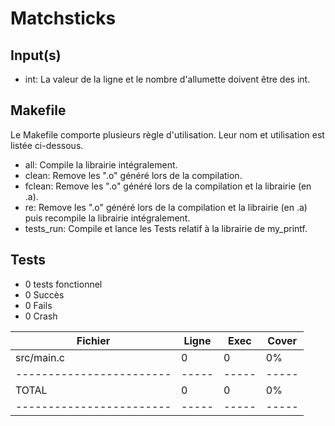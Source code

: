 
# Matchsticks


## Input(s)
- int: La valeur de la ligne et le nombre d'allumette doivent être des int.

## Makefile
Le Makefile comporte plusieurs règle d'utilisation. Leur nom et utilisation est listée ci-dessous.

- all: Compile la librairie intégralement.
- clean: Remove les ".o" généré lors de la compilation.
- fclean: Remove les ".o" généré lors de la compilation et la librairie (en .a).
- re: Remove les ".o" généré lors de la compilation et la librairie (en .a) puis recompile la librairie intégralement.
- tests_run: Compile et lance les Tests relatif à la librairie de my_printf.


## Tests
- 0 tests fonctionnel
- 0 Succès
- 0 Fails
- 0 Crash

Fichier | Ligne | Exec | Cover
------- | ----- | ---- | -----
| src/main.c | 0 | 0 | 0% |
|------------------------|-----|-----|----- |
|TOTAL | 0 | 0 | 0% |
|------------------------|-----|-----|----- |
